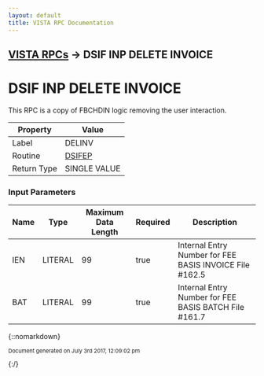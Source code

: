 ```yaml
---
layout: default
title: VISTA RPC Documentation
---
```


## [VISTA RPCs](TableOfContents) &#8594; DSIF INP DELETE INVOICE
# DSIF INP DELETE INVOICE

This RPC is a copy of FBCHDIN logic removing the user interaction.

Property | Value
--- | ---
Label | DELINV
Routine | [DSIFEP](http://code.osehra.org/dox/Routine_DSIFEP_source.html)
Return Type | SINGLE VALUE


### Input Parameters

Name | Type | Maximum Data Length | Required | Description
--- | --- | --- | --- | ---
IEN | LITERAL | 99 | true | Internal Entry Number for FEE BASIS INVOICE File #162.5
BAT | LITERAL | 99 | true | Internal Entry Number for FEE BASIS BATCH File #161.7



{::nomarkdown} <br/><p style="font-size: 11px">Document generated on July 3rd 2017, 12:09:02 pm</p>{:/}